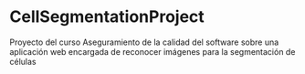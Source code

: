 # CellSegmentationProject
Proyecto del curso Aseguramiento de la calidad del software sobre una aplicación web encargada de reconocer imágenes para la segmentación de células
